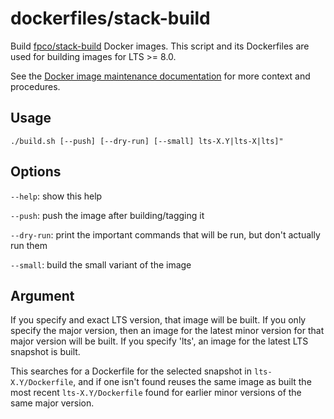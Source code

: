 dockerfiles/stack-build
=======================

Build [fpco/stack-build](https://hub.docker.com/r/fpco/stack-build/) Docker
images. This script and its Dockerfiles are used for building images for LTS >=
8.0.

See the [Docker image maintenance
documentation](../../../doc/maintainers/docker.md) for more context and
procedures.

Usage
-----

    ./build.sh [--push] [--dry-run] [--small] lts-X.Y|lts-X|lts]"

Options
-------

`--help`: show this help

`--push`: push the image after building/tagging it

`--dry-run`: print the important commands that will be run, but don't actually
    run them

`--small`: build the small variant of the image

Argument
---------

If you specify and exact LTS version, that image will be built. If you only
specify the major version, then an image for the latest minor version for that
major version will be built. If you specify 'lts', an image for the latest LTS
snapshot is built.

This searches for a Dockerfile for the selected snapshot in
`lts-X.Y/Dockerfile`, and if one isn't found reuses the same image as built the
most recent `lts-X.Y/Dockerfile` found for earlier minor versions of the same
major version.
